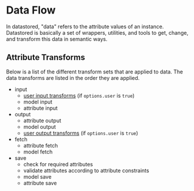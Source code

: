 Data Flow
=========

In datastored, "data" refers to the attribute values of an instance. Datastored is basically a set of wrappers, utilities, and tools to get, change, and transform this data in semantic ways.

## Attribute Transforms

Below is a list of the different transform sets that are applied to data. The data transforms are listed in the order they are applied.

- input
  - [user input transforms](security.md) (if `options.user` is `true`)
  - model input
  - attribute input
- output
  - attribute output
  - model output
  - [user output transforms](security.md) (if `options.user` is `true`)
- fetch
  - attribute fetch
  - model fetch
- save
  - check for required attributes
  - validate attributes according to attribute constraints
  - model save
  - attribute save
